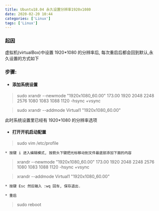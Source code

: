 ```yaml
---
title: Ubuntu18.04 永久设置分辨率1920x1080
date: 2020-02-20 10:44
categories: ['Linux']
tags: ['Linux']
---
```

###  起因

虚拟机(virtualBox)中设置 1920*1080 的分辨率后, 每次重启后都会回到默认,永久设置的方式如下

###  步骤:

  * ####  添加系统设置 

> sudo xrandr --newmode "1920x1080_60.00" 173.00 1920 2048 2248 2576 1080 1083
> 1088 1120 -hsync +vsync

> sudo xrandr --addmode Virtual1 "1920x1080_60.00"

此时系统设置里已经有 1920*1080 的分辨率选项

  * ####  打开开机启动配置 

> sudo vim /etc/profile

    * 按键 i 进入编辑模式, 按箭头下键把光标移动到文件最底部添加下面的内容 

> xrandr --newmode "1920x1080_60.00" 173.00 1920 2048 2248 2576 1080 1083 1088
> 1120 -hsync +vsync

> xrandr --addmode Virtual1 "1920x1080_60.00"

    * 按键 Esc 然后输入 :wq 回车, 保存退出. 

    * 重启 

> sudo reboot

